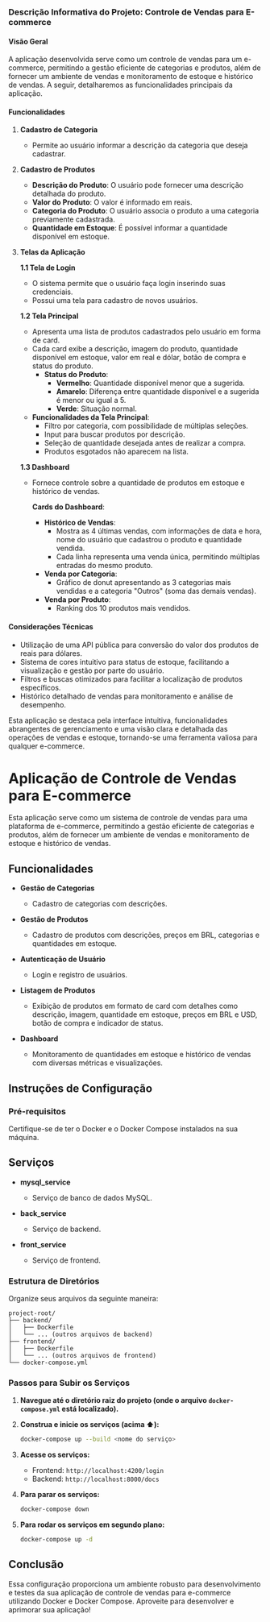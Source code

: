 
### Descrição Informativa do Projeto: Controle de Vendas para E-commerce

#### Visão Geral
A aplicação desenvolvida serve como um controle de vendas para um e-commerce, permitindo a gestão eficiente de categorias e produtos, além de fornecer um ambiente de vendas e monitoramento de estoque e histórico de vendas. A seguir, detalharemos as funcionalidades principais da aplicação.

#### Funcionalidades

1. **Cadastro de Categoria**
   - Permite ao usuário informar a descrição da categoria que deseja cadastrar.

2. **Cadastro de Produtos**
   - **Descrição do Produto**: O usuário pode fornecer uma descrição detalhada do produto.
   - **Valor do Produto**: O valor é informado em reais.
   - **Categoria do Produto**: O usuário associa o produto a uma categoria previamente cadastrada.
   - **Quantidade em Estoque**: É possível informar a quantidade disponível em estoque.

3. **Telas da Aplicação**
   
   **1.1 Tela de Login**
   - O sistema permite que o usuário faça login inserindo suas credenciais.
   - Possui uma tela para cadastro de novos usuários.

   **1.2 Tela Principal**
   - Apresenta uma lista de produtos cadastrados pelo usuário em forma de card.
   - Cada card exibe a descrição, imagem do produto, quantidade disponível em estoque, valor em real e dólar, botão de compra e status do produto.
     - **Status do Produto**:
       - **Vermelho**: Quantidade disponível menor que a sugerida.
       - **Amarelo**: Diferença entre quantidade disponível e a sugerida é menor ou igual a 5.
       - **Verde**: Situação normal.
   - **Funcionalidades da Tela Principal**:
     - Filtro por categoria, com possibilidade de múltiplas seleções.
     - Input para buscar produtos por descrição.
     - Seleção de quantidade desejada antes de realizar a compra.
     - Produtos esgotados não aparecem na lista.

   **1.3 Dashboard**
   - Fornece controle sobre a quantidade de produtos em estoque e histórico de vendas.

     **Cards do Dashboard**:
     - **Histórico de Vendas**:
       - Mostra as 4 últimas vendas, com informações de data e hora, nome do usuário que cadastrou o produto e quantidade vendida.
       - Cada linha representa uma venda única, permitindo múltiplas entradas do mesmo produto.
     - **Venda por Categoria**:
       - Gráfico de donut apresentando as 3 categorias mais vendidas e a categoria "Outros" (soma das demais vendas).
     - **Venda por Produto**:
       - Ranking dos 10 produtos mais vendidos.

#### Considerações Técnicas
- Utilização de uma API pública para conversão do valor dos produtos de reais para dólares.
- Sistema de cores intuitivo para status de estoque, facilitando a visualização e gestão por parte do usuário.
- Filtros e buscas otimizados para facilitar a localização de produtos específicos.
- Histórico detalhado de vendas para monitoramento e análise de desempenho.

Esta aplicação se destaca pela interface intuitiva, funcionalidades abrangentes de gerenciamento e uma visão clara e detalhada das operações de vendas e estoque, tornando-se uma ferramenta valiosa para qualquer e-commerce.

# Aplicação de Controle de Vendas para E-commerce

Esta aplicação serve como um sistema de controle de vendas para uma plataforma de e-commerce, permitindo a gestão eficiente de categorias e produtos, além de fornecer um ambiente de vendas e monitoramento de estoque e histórico de vendas.

## Funcionalidades

- **Gestão de Categorias**
  - Cadastro de categorias com descrições.

- **Gestão de Produtos**
  - Cadastro de produtos com descrições, preços em BRL, categorias e quantidades em estoque.

- **Autenticação de Usuário**
  - Login e registro de usuários.

- **Listagem de Produtos**
  - Exibição de produtos em formato de card com detalhes como descrição, imagem, quantidade em estoque, preços em BRL e USD, botão de compra e indicador de status.

- **Dashboard**
  - Monitoramento de quantidades em estoque e histórico de vendas com diversas métricas e visualizações.

## Instruções de Configuração

### Pré-requisitos

Certifique-se de ter o Docker e o Docker Compose instalados na sua máquina.

## Serviços

- **mysql_service**
  - Serviço de banco de dados MySQL.

- **back_service**
  - Serviço de backend.

- **front_service**
  - Serviço de frontend.

### Estrutura de Diretórios

Organize seus arquivos da seguinte maneira:

```
project-root/
├── backend/
│   ├── Dockerfile
│   └── ... (outros arquivos de backend)
├── frontend/
│   ├── Dockerfile
│   └── ... (outros arquivos de frontend)
└── docker-compose.yml
```

### Passos para Subir os Serviços

1. **Navegue até o diretório raiz do projeto (onde o arquivo `docker-compose.yml` está localizado).**

2. **Construa e inicie os serviços (acima ⬆️):**

   ```sh
   docker-compose up --build <nome do serviço>
   ```

3. **Acesse os serviços:**
   - Frontend: `http://localhost:4200/login`
   - Backend: `http://localhost:8000/docs`

4. **Para parar os serviços:**

   ```sh
   docker-compose down
   ```

5. **Para rodar os serviços em segundo plano:**

   ```sh
   docker-compose up -d
   ```

## Conclusão

Essa configuração proporciona um ambiente robusto para desenvolvimento e testes da sua aplicação de controle de vendas para e-commerce utilizando Docker e Docker Compose. Aproveite para desenvolver e aprimorar sua aplicação!